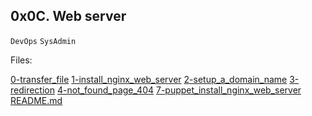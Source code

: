 ## 0x0C. Web server
`DevOps` `SysAdmin`

Files:

[0-transfer_file](./0-transfer_file)
[1-install_nginx_web_server](./1-install_nginx_web_server)
[2-setup_a_domain_name](./2-setup_a_domain_name)
[3-redirection](./3-redirection)
[4-not_found_page_404](./4-not_found_page_404)
[7-puppet_install_nginx_web_server](./7-puppet_install_nginx_web_server.pp)
[README.md](./README.md)